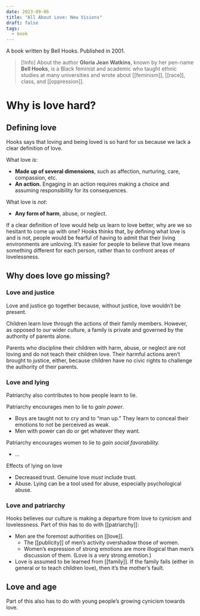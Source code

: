 ```yaml
---
date: 2023-09-06
title: "All About Love: New Visions"
draft: false
tags:
  - book
---
```


A book written by Bell Hooks. Published in 2001.

> [!info] About the author
> **Gloria Jean Watkins**, known by her pen-name **Bell Hooks**, is a Black feminist and academic who taught ethnic studies at many universities and wrote about [[feminism]], [[race]], class, and [[oppression]].

# Why is love hard?

## Defining love

Hooks says that loving and being loved is so hard for us because we lack a clear definition of love. 

What love *is*:

- **Made up of several dimensions**, such as affection, nurturing, care, compassion, etc.
- **An action.** Engaging in an action requires making a choice and assuming responsibility for its consequences.

What love is *not*:

- **Any form of harm**, abuse, or neglect.

If a clear definition of love would help us learn to love better, why are we so hesitant to come up with one? Hooks thinks that, by defining what love is and is not, people would be fearful of having to admit that their living environments are unloving. It’s easier for people to believe that love means something different for each person, rather than to confront areas of lovelessness.

## Why does love go missing?

### Love and justice

Love and justice go together because, without justice, love wouldn’t be present.

Children learn love through the actions of their family members. However, as opposed to our wider culture, a family is private and governed by the authority of parents alone.

Parents who discipline their children with harm, abuse, or neglect are not loving and do not teach their children love. Their harmful actions aren’t brought to justice, either, because children have no civic rights to challenge the authority of their parents.

### Love and lying

Patriarchy also contributes to how people learn to lie.

Patriarchy encourages men to lie to *gain power*.

- Boys are taught not to cry and to “man up.” They learn to conceal their emotions to not be perceived as weak.
- Men with power can do or get whatever they want.

Patriarchy encourages women to lie to *gain social favorability.*

- ...

Effects of lying on love

- Decreased trust. Genuine love *must* include trust.
- Abuse. Lying can be a tool used for abuse, especially psychological abuse.



### Love and patriarchy

Hooks believes our culture is making a departure from love to cynicism and lovelessness. Part of this has to do with [[patriarchy]]:

- Men are the foremost authorities on [[love]].
	- The [[publicity]] of men’s activity overshadow those of women.
	- Women’s expression of strong emotions are more illogical than men’s discussion of them. (Love is a very strong emotion.)
- Love is assumed to be learned from [[family]]. If the family fails (either in general or to teach children love), then it’s the mother’s fault.

## Love and age

Part of this also has to do with young people’s growing cynicism towards love.